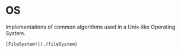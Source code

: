 # OS
Implementations of common algorithms used in a Unix-like Operating System.

	[FileSystem!](./fileSystem)
